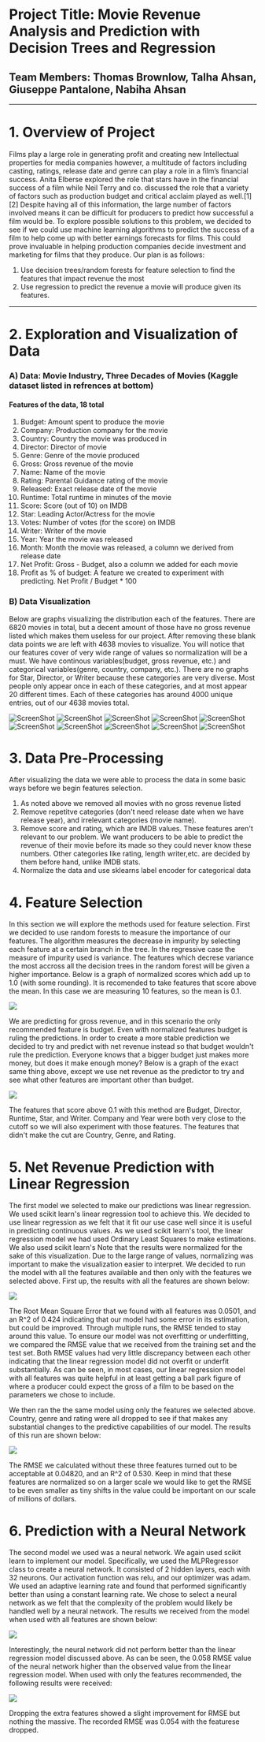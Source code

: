 # Project Title: Movie Revenue Analysis and Prediction with Decision Trees and Regression
## Team Members: Thomas Brownlow, Talha Ahsan, Giuseppe Pantalone, Nabiha Ahsan

---

# 1. Overview of Project
Films play a large role in generating profit and creating new Intellectual properties for media companies however, a multitude of factors including casting, ratings, release date and genre can play a role in a film’s financial success. Anita Elberse explored the role that stars have in the financial success of a film while Neil Terry and co. discussed the role that a variety of factors such as production budget and critical acclaim played as well.[1][2] Despite having all of this information, the large number of factors involved means it can be difficult for producers to predict how successful a film would be. To explore possible solutions to this problem, we decided to see if we could use machine learning algorithms to predict the success of a film to help come up with better earnings forecasts for films. This could prove invaluable in helping production companies decide investment and marketing for films that they produce. Our plan is as follows:
1. Use decision trees/random forests for feature selection to find the features that impact revenue the most
2. Use regression to predict the revenue a movie will produce given its features.

---
# 2. Exploration and Visualization of Data
### A) Data: Movie Industry, Three Decades of Movies (Kaggle dataset listed in refrences at bottom)
#### Features of the data, 18 total
1) Budget: Amount spent to produce the movie
2) Company: Production company for the movie
3) Country: Country the movie was produced in
4) Director: Director of movie
5) Genre: Genre of the movie produced
6) Gross: Gross revenue of the movie
7) Name: Name of the movie
8) Rating: Parental Guidance rating of the movie
9) Released: Exact release date of the movie
10) Runtime: Total runtime in minutes of the movie
11) Score: Score (out of 10) on IMDB
12) Star: Leading Actor/Actress for the movie
13) Votes: Number of votes (for the score) on IMDB
14) Writer: Writer of the movie
15) Year: Year the movie was released
16) Month: Month the movie was released, a column we derived from release date
17) Net Profit: Gross - Budget, also a column we added for each movie
18) Profit as % of budget: A feature we created to experiment with predicting. Net Profit / Budget * 100

### B) Data Visualization
Below are graphs visualizing the distribution each of the features. There are 6820 movies in total, but a decent amount of those have no gross revenue listed which makes them useless for our project. After removing these blank data points we are left with 4638 movies to visualize. You will notice that our features cover of very wide range of values so normalization will be a must. We have continous variables(budget, gross revenue, etc.) and categorical variables(genre, country, company, etc.). There are no graphs for Star, Director, or Writer because these categories are very diverse. Most people only appear once in each of these categories, and at most appear 20 different times. Each of these categories has around 4000 unique entries, out of our 4638 movies total.

<!-- ![Data](/Images/budget.png){height="425px" width="300px"}
![Data](/Images/gross.png){height="425px" width="300px"} -->
![ScreenShot](/Images/budget.png)
![ScreenShot](/Images/gross.png)
![ScreenShot](/Images/length.png)
![ScreenShot](/Images/numVotes.png)
![ScreenShot](/Images/score.png)
![ScreenShot](/Images/company.png)
![ScreenShot](/Images/country.png)
![ScreenShot](/Images/genre.png)
![ScreenShot](/Images/ratings.png)
![ScreenShot](/Images/year.png)
<!-- <p float="left">
    <img src="https://github.com/gpantalone/MLTeam28/blob/master/Images/budget.png" width="425" height= "300" />
    <img src="https://github.com/gpantalone/MLTeam28/blob/master/Images/gross.png" width="425" height= "300" />
    <img src="https://github.com/gpantalone/MLTeam28/blob/master/Images/length.png" width="425" height= "300" />
    <img src="https://github.com/gpantalone/MLTeam28/blob/master/Images/numVotes.png" width="425" height= "300" />
    <img src="https://github.com/gpantalone/MLTeam28/blob/master/Images/score.png" width="425" height= "300" />
    <img src="https://github.com/gpantalone/MLTeam28/blob/master/Images/company.png" float="mid"/ width="850" height="600">
    <img src="https://github.com/gpantalone/MLTeam28/blob/master/Images/country.png" float="mid" width="850"/>
    <img src="https://github.com/gpantalone/MLTeam28/blob/master/Images/genre.png" float="mid" width="850"/>
    <img src="https://github.com/gpantalone/MLTeam28/blob/master/Images/ratings.png" float="mid" width="850"/>
    <img src="https://github.com/gpantalone/MLTeam28/blob/master/Images/year.png" float="mid" width="850"/>
</p> -->

# 3. Data Pre-Processing
After visualizing the data we were able to process the data in some basic ways before we begin features selection.
1. As noted above we removed all movies with no gross revenue listed
2. Remove repetitve categories (don't need release date when we have release year), and irrelevant categories (movie name).
3. Remove score and rating, which are IMDB values. These features aren't relevant to our problem. We want producers to be able to predict the revenue of their movie before its made so they could never know these numbers. Other categories like rating, length writer,etc. are decided by them before hand, unlike IMDB stats.
4. Normalize the data and use sklearns label encoder for categorical data

# 4. Feature Selection
In this section we will explore the methods used for feature selection. First we decided to use random forests to measure the importance of our features. The algorithm measures the decrease in impurity by selecting each feature at a certain branch in the tree. In the regressive case the measure of impurity used is variance. The features which decrese variance the most accross all the decision trees in the random forest will be given a higher importance. Below is a graph of normalized scores which add up to 1.0 (with some rounding). It is recomended to take features that score above the mean. In this case we are measuring 10 features, so the mean is 0.1.
<p>
     <img src="https://github.com/gpantalone/MLTeam28/blob/master/Images/featScoreGrossRev.png" float="mid">
</p>
We are predicting for gross revenue, and in this scenario the only recommended feature is budget. Even with normalized features budget is ruling the predictions. In order to create a more stable prediction we decided to try and predict with net revenue instead so that budget wouldn't rule the prediction. Everyone knows that a bigger budget just makes more money, but does it make enough money? Below is a graph of the exact same thing above, except we use net revenue as the predictor to try and see what other features are important other than budget.
<p>
     <img src="https://github.com/gpantalone/MLTeam28/blob/master/Images/featScoreNetRev.png" float="mid">
</p>
The features that score above 0.1 with this method are Budget, Director, Runtime, Star, and Writer. Company and Year were both very close to the cutoff so we will also experiment with those features. The features that didn't make the cut are Country, Genre, and Rating.

# 5. Net Revenue Prediction with Linear Regression
The first model we selected to make our predictions was linear regression. We used scikit learn's linear regression tool to achieve this. We decided to use linear regression as we felt that it fit our use case well since it is useful in predicting continuous values. As we used scikit learn's tool, the linear regression model we had used Ordinary Least Squares to make estimations. We also used scikit learn's  Note that the results were normalized for the sake of this visualization. Due to the large range of values, normalizing was important to make the visualization easier to interpret. We decided to run the model with all the features available and then only with the features we selected above. First up, the results with all the features are shown below:
<p>
     <img src="https://github.com/gpantalone/MLTeam28/blob/master/Images/Linear Regression Results.png" float="mid">
</p>
The Root Mean Square Error that we found with all features was 0.0501, and an R^2 of 0.424 indicating that our model had some error in its estimation, but could be improved. Through multiple runs, the RMSE tended to stay around this value. To ensure our model was not overfitting or underfitting, we compared the RMSE value that we received from the training set and the test set. Both RMSE values had very little discrepancy between each other indicating that the linear regression model did not overfit or underfit substantially. As can be seen, in most cases, our linear regression model with all features was quite helpful in at least getting a ball park figure of where a producer could expect the gross of a film to be based on the parameters we chose to include.

We then ran the the same model using only the features we selected above. Country, genre and rating were all dropped to see if that makes any substantial changes to the predictive capabilities of our model. The results of this run are shown below:
<p>
     <img src="https://github.com/gpantalone/MLTeam28/blob/master/Images/Linear Reg with drop.png" float="mid">
</p>
The RMSE we calculated without these three features turned out to be acceptable at 0.04820, and an R^2 of 0.530. Keep in mind that these features are normalized so on a larger scale we would like to get the RMSE to be even smaller as tiny shifts in the value could be important on our scale of millions of dollars.

# 6. Prediction with a Neural Network
The second model we used was a neural network. We again used scikit learn to implement our model. Specifically, we used the MLPRegressor class to create a neural network. It consisted of 2 hidden layers, each with 32 neurons. Our activation function was relu, and our optimizer was adam. We used an adaptive learning rate and found that performed significantly better than using a constant learning rate. We chose to select a neural network as we felt that the complexity of the problem would likely be handled well by a neural network. The results we received from the model when used with all features are shown below:
<p>
     <img src="https://github.com/gpantalone/MLTeam28/blob/master/Images/Neural Net Results.png" float="mid">
</p>
Interestingly, the neural network did not perform better than the linear regression model discussed above. As can be seen, the 0.058 RMSE value of the neural network higher than the observed value from the linear regression model. When used with only the features recommended, the following results were received:
<p>
     <img src="https://github.com/gpantalone/MLTeam28/blob/master/Images/Neural Net dropped.png" float="mid">
</p>
Dropping the extra features showed a slight improvement for RMSE but nothing the massive. The recorded RMSE was 0.054 with the featurese dropped.

